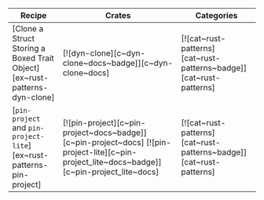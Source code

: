 | Recipe | Crates | Categories |
|--------|--------|------------|
| [Clone a Struct Storing a Boxed Trait Object][ex~rust-patterns-dyn-clone] | [![dyn-clone][c~dyn-clone~docs~badge]][c~dyn-clone~docs] | [![cat~rust-patterns][cat~rust-patterns~badge]][cat~rust-patterns] |
| [`pin-project` and `pin-project-lite`][ex~rust-patterns-pin-project] | [![pin-project][c~pin-project~docs~badge]][c~pin-project~docs] [![pin-project-lite][c~pin-project_lite~docs~badge]][c~pin-project_lite~docs] | [![cat~rust-patterns][cat~rust-patterns~badge]][cat~rust-patterns] |
